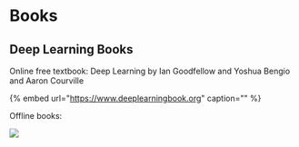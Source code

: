 # Books

## Deep Learning Books

Online free textbook: Deep Learning by Ian Goodfellow and Yoshua Bengio and Aaron Courville

{% embed url="https://www.deeplearningbook.org" caption="" %}

Offline books:

![](https://github.com/ykkimhgu/course-doc/tree/8aadfae05efb949f0e880aeffc942f141822d3db/.gitbook/assets/image%20%2821%29.png)

